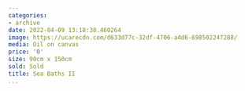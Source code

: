 ```yaml
---
categories:
- archive
date: 2022-04-09 13:18:38.460264
image: https://ucarecdn.com/d633d77c-32df-4706-a4d6-698502247288/
media: Oil on canvas
price: '0'
size: 90cm x 150cm
sold: Sold
title: Sea Baths II
...
```

